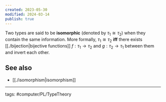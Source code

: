 ```yaml
---
created: 2023-05-30
modified: 2024-03-14
publish: true
---
```


Two types are said to be **isomorphic** (denoted by $\tau_{1} \cong \tau_{2}$) when they contain the same information. More formally, $\tau_{1} \cong \tau_{2}$ **iff** there exists [[./bijection|bijective functions]] $f: \tau_{1} \rightarrow \tau_{2}$ and $g: \tau_{2} \rightarrow \tau_{1}$ between them and invert each other.


## See also
- [[./isomorphism|isomorphism]]
---
tags: #computer/PL/TypeTheory